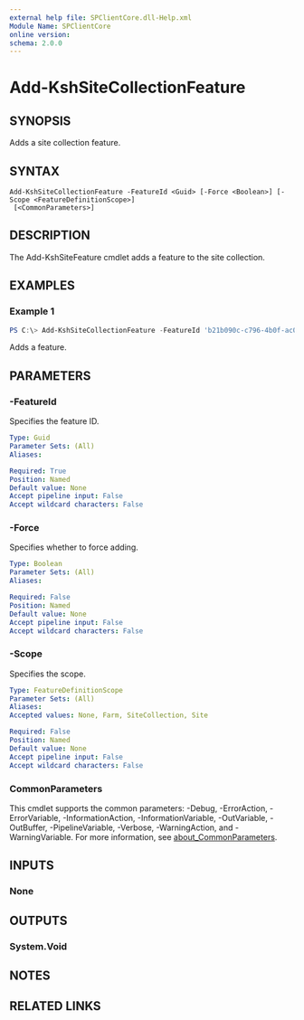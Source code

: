 ```yaml
---
external help file: SPClientCore.dll-Help.xml
Module Name: SPClientCore
online version:
schema: 2.0.0
---
```


# Add-KshSiteCollectionFeature

## SYNOPSIS
Adds a site collection feature.

## SYNTAX

```
Add-KshSiteCollectionFeature -FeatureId <Guid> [-Force <Boolean>] [-Scope <FeatureDefinitionScope>]
 [<CommonParameters>]
```

## DESCRIPTION
The Add-KshSiteFeature cmdlet adds a feature to the site collection.

## EXAMPLES

### Example 1
```powershell
PS C:\> Add-KshSiteCollectionFeature -FeatureId 'b21b090c-c796-4b0f-ac0f-7ef1659c20ae'
```

Adds a feature.

## PARAMETERS

### -FeatureId
Specifies the feature ID.

```yaml
Type: Guid
Parameter Sets: (All)
Aliases:

Required: True
Position: Named
Default value: None
Accept pipeline input: False
Accept wildcard characters: False
```

### -Force
Specifies whether to force adding.

```yaml
Type: Boolean
Parameter Sets: (All)
Aliases:

Required: False
Position: Named
Default value: None
Accept pipeline input: False
Accept wildcard characters: False
```

### -Scope
Specifies the scope.

```yaml
Type: FeatureDefinitionScope
Parameter Sets: (All)
Aliases:
Accepted values: None, Farm, SiteCollection, Site

Required: False
Position: Named
Default value: None
Accept pipeline input: False
Accept wildcard characters: False
```

### CommonParameters
This cmdlet supports the common parameters: -Debug, -ErrorAction, -ErrorVariable, -InformationAction, -InformationVariable, -OutVariable, -OutBuffer, -PipelineVariable, -Verbose, -WarningAction, and -WarningVariable. For more information, see [about_CommonParameters](http://go.microsoft.com/fwlink/?LinkID=113216).

## INPUTS

### None

## OUTPUTS

### System.Void

## NOTES

## RELATED LINKS
